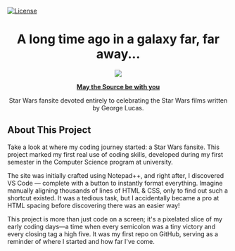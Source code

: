 [![License](https://img.shields.io/badge/license-MIT-blue)](https://github.com/nragland37/star-wars-fansite/blob/main/LICENSE)

<h1 align="center">
  A long time ago in a galaxy far, far away...
</h1>

<p align="center">
  <a href="https://nragland37.github.io/star-wars-fansite" target="_blank">
    <img src="https://framerusercontent.com/images/HVzApGKkH6YM1vUO9zOo5lJBC4.jpeg"> 
  </a>
</p>

<p align="center">
  <a href="https://nragland37.github.io/star-wars-fansite" target="_blank">
    <b>May the Source be with you</b>
  </a> 
</p>

<p align="center"> 
  Star Wars fansite devoted entirely to celebrating the Star Wars films written by George Lucas. 
</p>

## About This Project

Take a look at where my coding journey started: a Star Wars fansite. This project marked my first real use of coding skills, developed during my first semester in the Computer Science program at university.

The site was initially crafted using Notepad++, and right after, I discovered VS Code — complete with a button to instantly format everything. Imagine manually aligning thousands of lines of HTML & CSS, only to find out such a shortcut existed. It was a tedious task, but I accidentally became a pro at HTML spacing before discovering there was an easier way!

This project is more than just code on a screen; it's a pixelated slice of my early coding days—a time when every semicolon was a tiny victory and every closing tag a high five. It was my first repo on GitHub, serving as a reminder of where I started and how far I've come.
